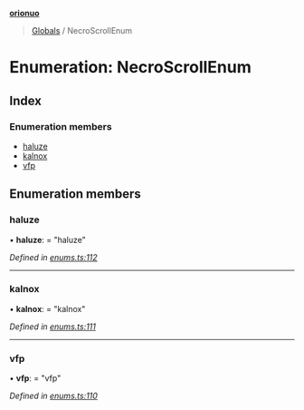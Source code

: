 **[orionuo](../README.md)**

> [Globals](../globals.md) / NecroScrollEnum

# Enumeration: NecroScrollEnum

## Index

### Enumeration members

* [haluze](necroscrollenum.md#haluze)
* [kalnox](necroscrollenum.md#kalnox)
* [vfp](necroscrollenum.md#vfp)

## Enumeration members

### haluze

•  **haluze**:  = "haluze"

*Defined in [enums.ts:112](https://github.com/msviha/orionuo/blob/6f2627d/src/enums.ts#L112)*

___

### kalnox

•  **kalnox**:  = "kalnox"

*Defined in [enums.ts:111](https://github.com/msviha/orionuo/blob/6f2627d/src/enums.ts#L111)*

___

### vfp

•  **vfp**:  = "vfp"

*Defined in [enums.ts:110](https://github.com/msviha/orionuo/blob/6f2627d/src/enums.ts#L110)*
